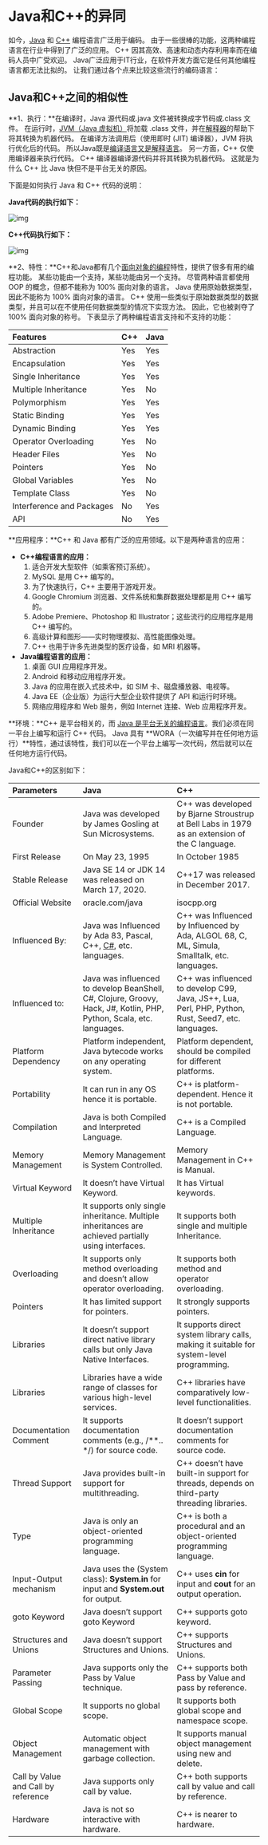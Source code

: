 # Java和C++的异同

如今，[Java](https://www.geeksforgeeks.org/java/) 和 [C++](https://www.geeksforgeeks.org/c-plus-plus/) 编程语言广泛用于编码。 由于一些很棒的功能，这两种编程语言在行业中得到了广泛的应用。 C++ 因其高效、高速和动态内存利用率而在编码人员中广受欢迎。 Java广泛应用于IT行业，在软件开发方面它是任何其他编程语言都无法比拟的。 让我们通过各个点来比较这些流行的编码语言：

## **Java和C++之间的相似性**

**1、执行：**在编译时，Java 源代码或.java 文件被转换成字节码或.class 文件。 在运行时，[JVM（Java 虚拟机）](https://www.geeksforgeeks.org/jvm-works-jvm-architecture/)将加载 .class 文件，并在[解释器](https://www.geeksforgeeks.org/compiler-vs-interpreter-2/)的帮助下将其转换为机器代码。 在编译方法调用后（使用即时 (JIT) 编译器），JVM 将执行优化后的代码。 所以Java既是[编译语言又是解释语言](https://www.geeksforgeeks.org/difference-between-compiled-and-interpreted-language/)。 另一方面，C++ 仅使用编译器来执行代码。 C++ 编译器编译源代码并将其转换为机器代码。 这就是为什么 C++ 比 Java 快但不是平台无关的原因。

下面是如何执行 Java 和 C++ 代码的说明：

**Java代码的执行如下：**

![img](assets/images/gfg-java-code-execution.jpg)

**C++代码执行如下：**

![img](assets/images/gfg-c.jpg)

**2、特性：**C++和Java都有几个[面向对象的编程](https://www.geeksforgeeks.org/object-oriented-programming-oops-concept-in-java/)特性，提供了很多有用的编程功能。 某些功能由一个支持，某些功能由另一个支持。 尽管两种语言都使用 OOP 的概念，但都不能称为 100% 面向对象的语言。 Java 使用原始数据类型，因此不能称为 100% 面向对象的语言。 C++ 使用一些类似于原始数据类型的数据类型，并且可以在不使用任何数据类型的情况下实现方法。 因此，它也被剥夺了 100% 面向对象的称号。
下表显示了两种编程语言支持和不支持的功能：

| Features                  | C++  | Java |
| :------------------------ | :--- | :--- |
| Abstraction               | Yes  | Yes  |
| Encapsulation             | Yes  | Yes  |
| Single Inheritance        | Yes  | Yes  |
| Multiple Inheritance      | Yes  | No   |
| Polymorphism              | Yes  | Yes  |
| Static Binding            | Yes  | Yes  |
| Dynamic Binding           | Yes  | Yes  |
| Operator Overloading      | Yes  | No   |
| Header Files              | Yes  | No   |
| Pointers                  | Yes  | No   |
| Global Variables          | Yes  | No   |
| Template Class            | Yes  | No   |
| Interference and Packages | No   | Yes  |
| API                       | No   | Yes  |

**应用程序：**C++ 和 Java 都有广泛的应用领域。以下是两种语言的应用：

* **C++编程语言的应用：**
  1. 适合开发大型软件（如乘客预订系统）。
  2. MySQL 是用 C++ 编写的。
  3. 为了快速执行，C++ 主要用于游戏开发。
  4. Google Chromium 浏览器、文件系统和集群数据处理都是用 C++ 编写的。
  5. Adobe Premiere、Photoshop 和 Illustrator；这些流行的应用程序是用 C++ 编写的。
  6. 高级计算和图形——实时物理模拟、高性能图像处理。
  7. C++ 也用于许多先进类型的医疗设备，如 MRI 机器等。
* **Java编程语言的应用：**
  1. 桌面 GUI 应用程序开发。
  2. Android 和移动应用程序开发。
  3. Java 的应用在嵌入式技术中，如 SIM 卡、磁盘播放器、电视等。
  4. Java EE（企业版）为运行大型企业软件提供了 API 和运行时环境。
  5. 网络应用程序和 Web 服务，例如 Internet 连接、Web 应用程序开发。

**环境：**C++ 是平台相关的，而 [Java 是平台无关的编程语言](https://www.geeksforgeeks.org/java-platform-independent/)。我们必须在同一平台上编写和运行 C++ 代码。 Java 具有 **WORA（一次编写并在任何地方运行）**特性，通过该特性，我们可以在一个平台上编写一次代码，然后就可以在任何地方运行代码。

Java和C++的区别如下：



| Parameters                          | Java                                                         | C++                                                          |
| :---------------------------------- | :----------------------------------------------------------- | :----------------------------------------------------------- |
| Founder                             | Java was developed by James Gosling at Sun Microsystems.     | C++ was developed by Bjarne Stroustrup at Bell Labs in 1979 as an extension of the C language. |
| First Release                       | On May 23, 1995                                              | In October 1985                                              |
| Stable Release                      | Java SE 14 or JDK 14 was released on March 17, 2020.         | C++17 was released in December 2017.                         |
| Official Website                    | oracle.com/java                                              | isocpp.org                                                   |
| Influenced By:                      | Java was Influenced by Ada 83, Pascal, C++, [C#](https://www.geeksforgeeks.org/csharp-programming-language/), etc. languages. | C++ was Influenced by Influenced by Ada, ALGOL 68, C, ML, Simula, Smalltalk, etc. languages. |
| Influenced to:                      | Java was influenced to develop BeanShell, C#, Clojure, Groovy, Hack, J#, Kotlin, PHP, Python, Scala, etc. languages. | C++ was influenced to develop C99, Java, JS++, Lua, Perl, PHP, Python, Rust, Seed7, etc. languages. |
| Platform Dependency                 | Platform independent, Java bytecode works on any operating system. | Platform dependent, should be compiled for different platforms. |
| Portability                         | It can run in any OS hence it is portable.                   | C++ is platform-dependent. Hence it is not portable.         |
| Compilation                         | Java is both Compiled and Interpreted Language.              | C++ is a Compiled Language.                                  |
| Memory Management                   | Memory Management is System Controlled.                      | Memory Management in C++ is Manual.                          |
| Virtual Keyword                     | It doesn’t have Virtual Keyword.                             | It has Virtual keywords.                                     |
| Multiple Inheritance                | It supports only single inheritance. Multiple inheritances are achieved partially using interfaces. | It supports both single and multiple Inheritance.            |
| Overloading                         | It supports only method overloading and doesn’t allow operator overloading. | It supports both method and operator overloading.            |
| Pointers                            | It has limited support for pointers.                         | It strongly supports pointers.                               |
| Libraries                           | It doesn’t support direct native library calls but only Java Native Interfaces. | It supports direct system library calls, making it suitable for system-level programming. |
| Libraries                           | Libraries have a wide range of classes for various high-level services. | C++ libraries have comparatively low-level functionalities.  |
| Documentation Comment               | It supports documentation comments (e.g., /**.. */) for source code. | It doesn’t support documentation comments for source code.   |
| Thread Support                      | Java provides built-in support for multithreading.           | C++ doesn’t have built-in support for threads, depends on third-party threading libraries. |
| Type                                | Java is only an object-oriented programming language.        | C++ is both a procedural and an object-oriented programming language. |
| Input-Output mechanism              | Java uses the (System class): **System.in** for input and **System.out** for output. | C++ uses **cin** for input and **cout** for an output operation. |
| goto Keyword                        | Java doesn’t support goto Keyword                            | C++ supports goto keyword.                                   |
| Structures and Unions               | Java doesn’t support Structures and Unions.                  | C++ supports Structures and Unions.                          |
| Parameter Passing                   | Java supports only the Pass by Value technique.              | C++ supports both Pass by Value and pass by reference.       |
| Global Scope                        | It supports no global scope.                                 | It supports both global scope and namespace scope.           |
| Object Management                   | Automatic object management with garbage collection.         | It supports manual object management using new and delete.   |
| Call by Value and Call by reference | Java supports only call by value.                            | C++ both supports call by value and call by reference.       |
| Hardware                            | Java is not so interactive with hardware.                    | C++ is nearer to hardware.                                   |